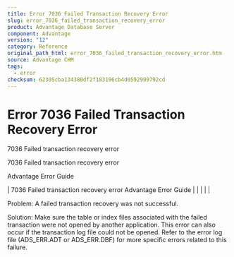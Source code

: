 ```yaml
---
title: Error 7036 Failed Transaction Recovery Error
slug: error_7036_failed_transaction_recovery_error
product: Advantage Database Server
component: Advantage
version: "12"
category: Reference
original_path_html: error_7036_failed_transaction_recovery_error.htm
source: Advantage CHM
tags:
  - error
checksum: 62305cba134380df2f183196cb4d0592999792cd
---
```


# Error 7036 Failed Transaction Recovery Error

7036 Failed transaction recovery error

7036 Failed transaction recovery error

Advantage Error Guide

| 7036 Failed transaction recovery error  Advantage Error Guide |  |  |  |  |

Problem: A failed transaction recovery was not successful.

Solution: Make sure the table or index files associated with the failed transaction were not opened by another application. This error can also occur if the transaction log file could not be opened. Refer to the error log file (ADS\_ERR.ADT or ADS\_ERR.DBF) for more specific errors related to this failure.
